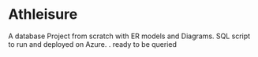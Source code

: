 # Athleisure
A database Project from scratch with ER models and Diagrams. SQL script to run and deployed on Azure. . ready to be queried
